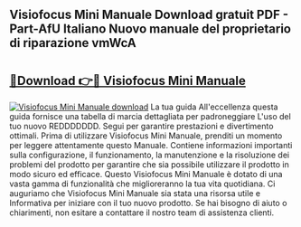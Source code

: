 ## Visiofocus Mini Manuale Download gratuit PDF - Part-AfU Italiano Nuovo manuale del proprietario di riparazione vmWcA

# <h2><a href="http://dfc18q.blite.top/?on=Visiofocus+Mini+Manuale">🔗Download 👉🔴 Visiofocus Mini Manuale</a></h2>

[![Visiofocus Mini Manuale download](https://i.imgur.com/lujVjoI.png)](http://dfc18q.blite.top/?on=Visiofocus+Mini+Manuale)
La tua guida All'eccellenza questa guida fornisce una tabella di marcia dettagliata per padroneggiare L'uso del tuo nuovo REDDDDDDD. Segui per garantire prestazioni e divertimento ottimali. Prima di utilizzare Visiofocus Mini Manuale, prenditi un momento per leggere attentamente questo Manuale. Contiene informazioni importanti sulla configurazione, il funzionamento, la manutenzione e la risoluzione dei problemi del prodotto per garantire che sia possibile utilizzare il prodotto in modo sicuro ed efficace. Questo Visiofocus Mini Manuale è dotato di una vasta gamma di funzionalità che miglioreranno la tua vita quotidiana. Ci auguriamo che Visiofocus Mini Manuale sia stata una risorsa utile e Informativa per iniziare con il tuo nuovo prodotto. Se hai bisogno di aiuto o chiarimenti, non esitare a contattare il nostro team di assistenza clienti.
